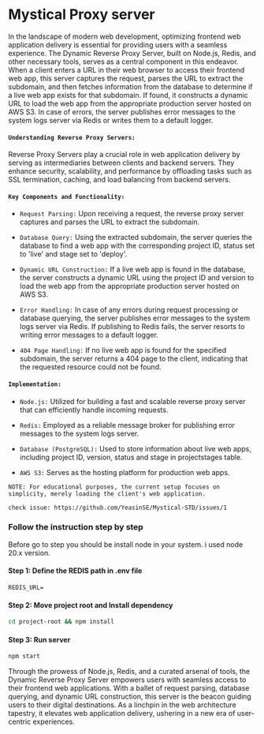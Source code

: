 # Mystical Proxy server

In the landscape of modern web development, optimizing frontend web application delivery is essential for providing users with a seamless experience. The Dynamic Reverse Proxy Server, built on Node.js, Redis, and other necessary tools, serves as a central component in this endeavor. When a client enters a URL in their web browser to access their frontend web app, this server captures the request, parses the URL to extract the subdomain, and then fetches information from the database to determine if a live web app exists for that subdomain. If found, it constructs a dynamic URL to load the web app from the appropriate production server hosted on AWS S3. In case of errors, the server publishes error messages to the system logs server via Redis or writes them to a default logger.

#### `Understanding Reverse Proxy Servers:`
Reverse Proxy Servers play a crucial role in web application delivery by serving as intermediaries between clients and backend servers. They enhance security, scalability, and performance by offloading tasks such as SSL termination, caching, and load balancing from backend servers.

#### `Key Components and Functionality:`

  - `Request Parsing:` Upon receiving a request, the reverse proxy server captures and parses the URL to extract the subdomain.

  - `Database Query:` Using the extracted subdomain, the server queries the database to find a web app with the 
     corresponding project ID, status set to 'live' and stage set to 'deploy'.

  - `Dynamic URL Construction:` If a live web app is found in the database, the server constructs a dynamic URL using the 
     project ID and version to load the web app from the appropriate production server hosted on AWS S3.

  - `Error Handling:` In case of any errors during request processing or database querying, the server publishes error messages 
     to the system logs server via Redis. If publishing to Redis fails, the server resorts to writing error messages to a 
     default logger.

  - `404 Page Handling:` If no live web app is found for the specified subdomain, the server returns a 404 page to the 
       client, indicating that the requested resource could not be found.


#### `Implementation:`

  - `Node.js:` Utilized for building a fast and scalable reverse proxy server that can efficiently handle incoming requests.
    
  - `Redis:` Employed as a reliable message broker for publishing error messages to the system logs server.
    
  - `Database (PostgreSQL):` Used to store information about live web apps, including project ID, version, status and stage in 
     projectstages table.

  - `AWS S3:` Serves as the hosting platform for production web apps.

`NOTE: For educational purposes, the current setup focuses on simplicity, merely loading the client's web application.`

`check issue: https://github.com/YeasinSE/Mystical-STD/issues/1`


### Follow the instruction step by step
Before go to step you should be install node in your system. i used node 20.x version.


#### Step 1: Define the REDIS path in .env file
```
REDIS_URL=
```

#### Step 2: Move project root and Install dependency
```sh
cd project-root && npm install
```

#### Step 3: Run server
```sh
npm start
```

Through the prowess of Node.js, Redis, and a curated arsenal of tools, the Dynamic Reverse Proxy Server empowers users with seamless access to their frontend web applications. With a ballet of request parsing, database querying, and dynamic URL construction, this server is the beacon guiding users to their digital destinations. As a linchpin in the web architecture tapestry, it elevates web application delivery, ushering in a new era of user-centric experiences.
